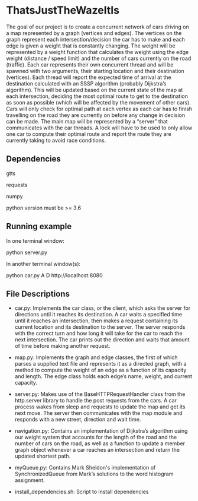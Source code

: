 # ThatsJustTheWazeItIs
The goal of our project is to create a concurrent network of cars driving on a map represented by a graph (vertices and edges).  The vertices on the graph represent each intersection/decision the car has to make and each edge is given a weight that is constantly changing.  The weight will be represented by a weight function that calculates the weight using the edge weight (distance / speed limit) and the number of cars currently on the road (traffic).  Each car represents their own concurrent thread and will be spawned with two arguments, their starting location and their destination (vertices).  Each thread will report the expected time of arrival at the destination calculated with an SSSP algorithm (probably Dijkstra’s algorithm).  This will be updated based on the current state of the map at each intersection, deciding the most optimal route to get to the destination as soon as possible (which will be affected by the movement of other cars).  Cars will only check for optimal path at each vertex as each car has to finish travelling on the road they are currently on before any change in decision can be made.  The main map will be represented by a “server” that communicates with the car threads.  A lock will have to be used to only allow one car to compute their optimal route and report the route they are currently taking to avoid race conditions.

## Dependencies
gtts

requests

numpy

python version must be >= 3.6



## Running example 
In one terminal window:

python server.py

In another terminal window(s):

python car.py A D http://localhost:8080

## File Descriptions
* car.py:
	Implements the car class, or the client, which asks the server for
	directions until it reaches its destination. A car waits a specified
	time until it reaches an intersection, then makes a request containing
	its current location and its destination to the server. The server
	responds with the correct turn and how long it will take for the car
	to reach the next intersection. The car prints out the direction and
	waits that amount of time before making another request.

* map.py:
	Implements the graph and edge classes, the first of which parses a
	supplied text file and represents it as a directed graph, with a
	method to compute the weight of an edge as a function of its capacity
	and length. The edge class holds each edge’s name, weight, and current
	capacity.

* server.py:
	Makes use of the BaseHTTPRequestHandler class from the http.server
	library to handle the post requests from the cars. A car process
	wakes from sleep and requests to update the map and get its next
	move. The server then communicates with the map module and responds
	with a new street, direction and wait time.

* navigation.py:
	Contains an implementation of Dijkstra’s algorithm using our
	weight system that accounts for the length of the road and the
	number of cars on the road, as well as a function to update a
	member graph object whenever a car reaches an intersection and
	return the updated shortest path.

* myQueue.py:
	Contains Mark Sheldon's implementation of SynchronizedQueue from Mark’s
	solutions to the word histogram assignment.


* install_dependencies.sh:
	Script to install dependencies
